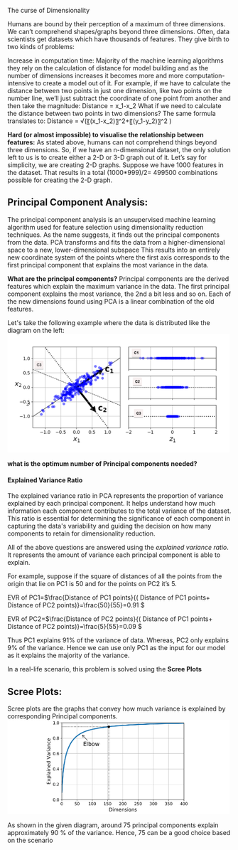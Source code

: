 The curse of Dimensionality

Humans are bound by their perception of a maximum of three dimensions. We can’t comprehend shapes/graphs beyond three dimensions. Often, data scientists get datasets which have thousands of features. They give birth to two kinds of problems:

Increase in computation time: Majority of the machine learning algorithms they rely on the calculation of distance for model building and as the number of dimensions increases it becomes more and more computation-intensive to create a model out of it. For example, if we have to calculate the distance between two points in just one dimension, like two points on the number line, we’ll just subtract the coordinate of one point from another and then take the magnitude:
Distance = x_1-x_2
What if we need to calculate the distance between two points in two dimensions?
The same formula translates to:
Distance = √(〖(x_1-x_2)〗^2+〖(y_1-y_2)〗^2 )

**Hard (or almost impossible) to visualise the relationship between features:** As stated above, humans can not comprehend things beyond three dimensions. So, if we have an n-dimensional dataset, the only solution left to us is to create either a 2-D or 3-D graph out of it. Let’s say for simplicity, we are creating 2-D graphs. Suppose we have 1000 features in the dataset. That results in a  total (1000*999)/2= 499500 combinations possible for creating the 2-D graph.

## Principal Component Analysis: 
The principal component analysis is an unsupervised machine learning algorithm used for feature selection using dimensionality reduction techniques. As the name suggests, it finds out the principal components from the data. PCA transforms and fits the data from a higher-dimensional space to a new, lower-dimensional subspace This results into an entirely new coordinate system of the points where the first axis corresponds to the first principal component that explains the most variance in the data.

**What are the principal components?**
Principal components are the derived features which explain the maximum variance in the data. The first principal component explains the most variance, the 2nd a bit less and so on. Each of the new dimensions found using PCA is a linear combination of the old features.

Let's take the following example where the data is distributed like the diagram on the left:
<img src="PCA_intro1.PNG" width="500">

**what is the optimum number of Principal components needed?**

#### Explained Variance Ratio

The explained variance ratio in PCA represents the proportion of variance explained by each principal component. It helps understand how much information each component contributes to the total variance of the dataset. This ratio is essential for determining the significance of each component in capturing the data's variability and guiding the decision on how many components to retain for dimensionality reduction.

All of the above questions are answered using the *explained variance ratio*. It represents the amount of variance each principal component is able to explain.

For example, suppose if the square of distances of all the points from the origin that lie on PC1 is 50 and for the points on PC2 it’s 5.

EVR of PC1=$\frac{Distance of PC1 points}{( Distance of PC1 points+ Distance of PC2 points)}=\frac{50}{55}=0.91 $

EVR of PC2=$\frac{Distance of PC2 points}{( Distance of PC1 points+ Distance of PC2 points)}=\frac{5}{55}=0.09 $


Thus PC1 explains 91% of the variance of data. Whereas, PC2 only explains 9% of the variance. Hence we can use only PC1 as the input for our model as it explains the majority of the variance.

In a real-life scenario, this problem is solved using the **Scree Plots**

## Scree Plots:
Scree plots are the graphs that convey how much variance is explained by corresponding Principal components. 
<img src="scree.PNG" width="500">

As shown in the given diagram, around 75 principal components explain approximately 90 % of the variance. Hence, 75 can be a good choice based on the scenario

